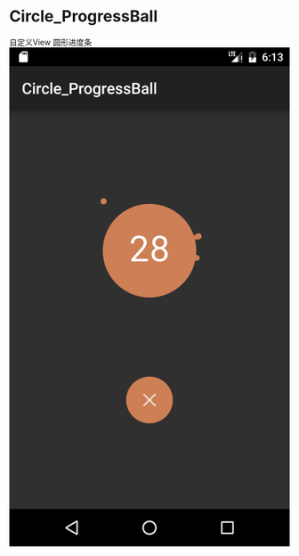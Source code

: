 # Circle_ProgressBall


自定义View   圆形进度条
![github](https://github.com/HYY-yu/Circle_ProgressBall/blob/master/Screenshot_1482430391.png "github")
